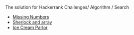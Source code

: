The solution for Hackerrank Challenges/ Algorithm / Search

* [Missing Numbers](https://www.hackerrank.com/challenges/missing-numbers/problem)
* [Sherlock and array](https://www.hackerrank.com/challenges/sherlock-and-array/problem)
* [Ice Cream Parlor](https://www.hackerrank.com/challenges/icecream-parlor/problem)


